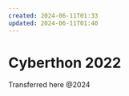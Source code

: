 ```yaml
---
created: 2024-06-11T01:33
updated: 2024-06-11T01:40
---
```


# Cyberthon 2022

Transferred here @2024
